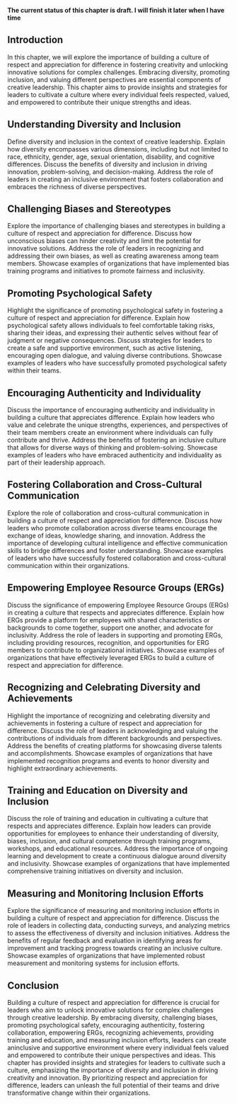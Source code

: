 **The current status of this chapter is draft. I will finish it later when I have time**

Introduction
------------

In this chapter, we will explore the importance of building a culture of respect and appreciation for difference in fostering creativity and unlocking innovative solutions for complex challenges. Embracing diversity, promoting inclusion, and valuing different perspectives are essential components of creative leadership. This chapter aims to provide insights and strategies for leaders to cultivate a culture where every individual feels respected, valued, and empowered to contribute their unique strengths and ideas.

Understanding Diversity and Inclusion
-------------------------------------

Define diversity and inclusion in the context of creative leadership. Explain how diversity encompasses various dimensions, including but not limited to race, ethnicity, gender, age, sexual orientation, disability, and cognitive differences. Discuss the benefits of diversity and inclusion in driving innovation, problem-solving, and decision-making. Address the role of leaders in creating an inclusive environment that fosters collaboration and embraces the richness of diverse perspectives.

Challenging Biases and Stereotypes
----------------------------------

Explore the importance of challenging biases and stereotypes in building a culture of respect and appreciation for difference. Discuss how unconscious biases can hinder creativity and limit the potential for innovative solutions. Address the role of leaders in recognizing and addressing their own biases, as well as creating awareness among team members. Showcase examples of organizations that have implemented bias training programs and initiatives to promote fairness and inclusivity.

Promoting Psychological Safety
------------------------------

Highlight the significance of promoting psychological safety in fostering a culture of respect and appreciation for difference. Explain how psychological safety allows individuals to feel comfortable taking risks, sharing their ideas, and expressing their authentic selves without fear of judgment or negative consequences. Discuss strategies for leaders to create a safe and supportive environment, such as active listening, encouraging open dialogue, and valuing diverse contributions. Showcase examples of leaders who have successfully promoted psychological safety within their teams.

Encouraging Authenticity and Individuality
------------------------------------------

Discuss the importance of encouraging authenticity and individuality in building a culture that appreciates difference. Explain how leaders who value and celebrate the unique strengths, experiences, and perspectives of their team members create an environment where individuals can fully contribute and thrive. Address the benefits of fostering an inclusive culture that allows for diverse ways of thinking and problem-solving. Showcase examples of leaders who have embraced authenticity and individuality as part of their leadership approach.

Fostering Collaboration and Cross-Cultural Communication
--------------------------------------------------------

Explore the role of collaboration and cross-cultural communication in building a culture of respect and appreciation for difference. Discuss how leaders who promote collaboration across diverse teams encourage the exchange of ideas, knowledge sharing, and innovation. Address the importance of developing cultural intelligence and effective communication skills to bridge differences and foster understanding. Showcase examples of leaders who have successfully fostered collaboration and cross-cultural communication within their organizations.

Empowering Employee Resource Groups (ERGs)
------------------------------------------

Discuss the significance of empowering Employee Resource Groups (ERGs) in creating a culture that respects and appreciates difference. Explain how ERGs provide a platform for employees with shared characteristics or backgrounds to come together, support one another, and advocate for inclusivity. Address the role of leaders in supporting and promoting ERGs, including providing resources, recognition, and opportunities for ERG members to contribute to organizational initiatives. Showcase examples of organizations that have effectively leveraged ERGs to build a culture of respect and appreciation for difference.

Recognizing and Celebrating Diversity and Achievements
------------------------------------------------------

Highlight the importance of recognizing and celebrating diversity and achievements in fostering a culture of respect and appreciation for difference. Discuss the role of leaders in acknowledging and valuing the contributions of individuals from different backgrounds and perspectives. Address the benefits of creating platforms for showcasing diverse talents and accomplishments. Showcase examples of organizations that have implemented recognition programs and events to honor diversity and highlight extraordinary achievements.

Training and Education on Diversity and Inclusion
-------------------------------------------------

Discuss the role of training and education in cultivating a culture that respects and appreciates difference. Explain how leaders can provide opportunities for employees to enhance their understanding of diversity, biases, inclusion, and cultural competence through training programs, workshops, and educational resources. Address the importance of ongoing learning and development to create a continuous dialogue around diversity and inclusivity. Showcase examples of organizations that have implemented comprehensive training initiatives on diversity and inclusion.

Measuring and Monitoring Inclusion Efforts
------------------------------------------

Explore the significance of measuring and monitoring inclusion efforts in building a culture of respect and appreciation for difference. Discuss the role of leaders in collecting data, conducting surveys, and analyzing metrics to assess the effectiveness of diversity and inclusion initiatives. Address the benefits of regular feedback and evaluation in identifying areas for improvement and tracking progress towards creating an inclusive culture. Showcase examples of organizations that have implemented robust measurement and monitoring systems for inclusion efforts.

Conclusion
----------

Building a culture of respect and appreciation for difference is crucial for leaders who aim to unlock innovative solutions for complex challenges through creative leadership. By embracing diversity, challenging biases, promoting psychological safety, encouraging authenticity, fostering collaboration, empowering ERGs, recognizing achievements, providing training and education, and measuring inclusion efforts, leaders can create aninclusive and supportive environment where every individual feels valued and empowered to contribute their unique perspectives and ideas. This chapter has provided insights and strategies for leaders to cultivate such a culture, emphasizing the importance of diversity and inclusion in driving creativity and innovation. By prioritizing respect and appreciation for difference, leaders can unleash the full potential of their teams and drive transformative change within their organizations.
